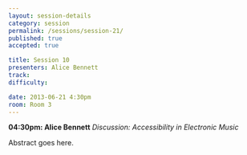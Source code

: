 ```yaml
---
layout: session-details
category: session
permalink: /sessions/session-21/
published: true
accepted: true

title: Session 10
presenters: Alice Bennett
track:
difficulty:

date: 2013-06-21 4:30pm
room: Room 3
---
```


**04:30pm: Alice Bennett**
_Discussion: Accessibility in Electronic Music_

Abstract goes here.
